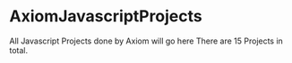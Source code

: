 # AxiomJavascriptProjects

All Javascript Projects done by Axiom will go here
There are 15 Projects in total.
